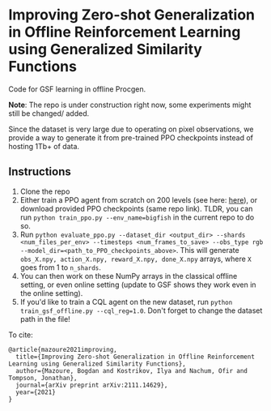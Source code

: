 # Improving Zero-shot Generalization in Offline Reinforcement Learning using Generalized Similarity Functions
Code for GSF learning in offline Procgen.

**Note**: The repo is under construction right now, some experiments might still be changed/ added.

Since the dataset is very large due to operating on pixel observations, we provide a way to generate it from pre-trained PPO checkpoints instead of hosting 1Tb+ of data.


## Instructions

1. Clone the repo
2. Either train a PPO agent from scratch on 200 levels (see here: [here](https://github.com/bmazoure/ppo_jax)), or download provided PPO checkpoints (same repo link). TLDR, you can run `python train_ppo.py --env_name=bigfish` in the current repo to do so.
3. Run `python evaluate_ppo.py --dataset_dir <output_dir> --shards <num_files_per_env> --timesteps <num_frames_to_save> --obs_type rgb --model_dir=<path_to_PPO_checkpoints_above>`.
This will generate `obs_X.npy, action_X.npy, reward_X.npy, done_X.npy` arrays, where `X` goes from 1 to `n_shards`.
4. You can then work on these NumPy arrays in the classical offline setting, or even online setting (update to GSF shows they work even in the online setting).
5. If you'd like to train a CQL agent on the new dataset, run `python train_gsf_offline.py --cql_reg=1.0`. Don't forget to change the dataset path in the file!

To cite:
```
@article{mazoure2021improving,
  title={Improving Zero-shot Generalization in Offline Reinforcement Learning using Generalized Similarity Functions},
  author={Mazoure, Bogdan and Kostrikov, Ilya and Nachum, Ofir and Tompson, Jonathan},
  journal={arXiv preprint arXiv:2111.14629},
  year={2021}
}
```